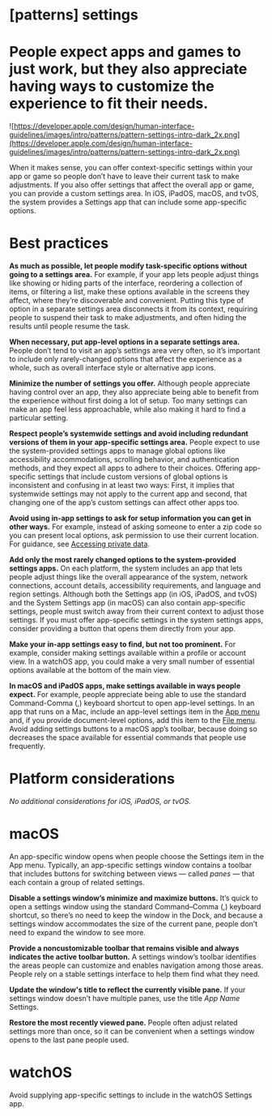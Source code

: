 # **[patterns] settings**

# People expect apps and games to just work, but they also appreciate having ways to customize the experience to fit their needs.

![https://developer.apple.com/design/human-interface-guidelines/images/intro/patterns/pattern-settings-intro-dark_2x.png](https://developer.apple.com/design/human-interface-guidelines/images/intro/patterns/pattern-settings-intro-dark_2x.png)

When it makes sense, you can offer context-specific settings within your app or game so people don’t have to leave their current task to make adjustments. If you also offer settings that affect the overall app or game, you can provide a custom settings area. In iOS, iPadOS, macOS, and tvOS, the system provides a Settings app that can include some app-specific options.

# **Best practices**

**As much as possible, let people modify task-specific options without going to a settings area.** For example, if your app lets people adjust things like showing or hiding parts of the interface, reordering a collection of items, or filtering a list, make these options available in the screens they affect, where they’re discoverable and convenient. Putting this type of option in a separate settings area disconnects it from its context, requiring people to suspend their task to make adjustments, and often hiding the results until people resume the task.

**When necessary, put app-level options in a separate settings area.** People don’t tend to visit an app’s settings area very often, so it’s important to include only rarely-changed options that affect the experience as a whole, such as overall interface style or alternative app icons.

**Minimize the number of settings you offer.** Although people appreciate having control over an app, they also appreciate being able to benefit from the experience without first doing a lot of setup. Too many settings can make an app feel less approachable, while also making it hard to find a particular setting.

**Respect people’s systemwide settings and avoid including redundant versions of them in your app-specific settings area.** People expect to use the system-provided settings apps to manage global options like accessibility accommodations, scrolling behavior, and authentication methods, and they expect all apps to adhere to their choices. Offering app-specific settings that include custom versions of global options is inconsistent and confusing in at least two ways: First, it implies that systemwide settings may not apply to the current app and second, that changing one of the app’s custom settings can affect other apps too.

**Avoid using in-app settings to ask for setup information you can get in other ways.** For example, instead of asking someone to enter a zip code so you can present local options, ask permission to use their current location. For guidance, see [Accessing private data](https://developer.apple.com/design/human-interface-guidelines/patterns/accessing-private-data).

**Add only the most rarely changed options to the system-provided settings apps.** On each platform, the system includes an app that lets people adjust things like the overall appearance of the system, network connections, account details, accessibility requirements, and language and region settings. Although both the Settings app (in iOS, iPadOS, and tvOS) and the System Settings app (in macOS) can also contain app-specific settings, people must switch away from their current context to adjust those settings. If you must offer app-specific settings in the system settings apps, consider providing a button that opens them directly from your app.

**Make your in-app settings easy to find, but not too prominent.** For example, consider making settings available within a profile or account view. In a watchOS app, you could make a very small number of essential options available at the bottom of the main view.

**In macOS and iPadOS apps, make settings available in ways people expect.** For example, people appreciate being able to use the standard Command-Comma (,) keyboard shortcut to open app-level settings. In an app that runs on a Mac, include an app-level settings item in the [App menu](https://developer.apple.com/design/human-interface-guidelines/components/system-experiences/the-menu-bar#app-menu) and, if you provide document-level options, add this item to the [File menu](https://developer.apple.com/design/human-interface-guidelines/components/system-experiences/the-menu-bar#file-menu). Avoid adding settings buttons to a macOS app’s toolbar, because doing so decreases the space available for essential commands that people use frequently.

# **Platform considerations**

*No additional considerations for iOS, iPadOS, or tvOS.*

# **macOS**

An app-specific window opens when people choose the Settings item in the App menu. Typically, an app-specific settings window contains a toolbar that includes buttons for switching between views — called *panes* — that each contain a group of related settings.

**Disable a settings window’s minimize and maximize buttons.** It’s quick to open a settings window using the standard Command–Comma (,) keyboard shortcut, so there’s no need to keep the window in the Dock, and because a settings window accommodates the size of the current pane, people don’t need to expand the window to see more.

**Provide a noncustomizable toolbar that remains visible and always indicates the active toolbar button.** A settings window’s toolbar identifies the areas people can customize and enables navigation among those areas. People rely on a stable settings interface to help them find what they need.

**Update the window's title to reflect the currently visible pane.** If your settings window doesn’t have multiple panes, use the title *App Name* Settings.

**Restore the most recently viewed pane.** People often adjust related settings more than once, so it can be convenient when a settings window opens to the last pane people used.

# **watchOS**

Avoid supplying app-specific settings to include in the watchOS Settings app.
